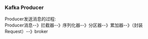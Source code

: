 

### Kafka Producer  
Producer发送消息的过程:  
Producer消息--》拦截器--》序列化器--》分区器--》累加器--》（封装Request）--》broker
